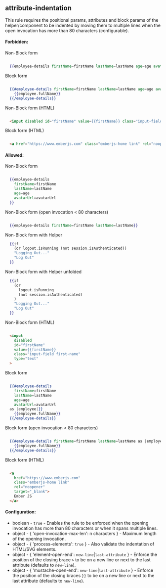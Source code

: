 ## attribute-indentation

This rule requires the positional params, attributes and block params of the helper/component to be indented by moving them to multiple lines when the open invocation has more than 80 characters (configurable).

#### Forbidden:

Non-Block form
``` hbs

  {{employee-details firstName=firstName lastName=lastName age=age avatarUrl=avatarUrl}}
```

Block form
``` hbs

  {{#employee-details firstName=firstName lastName=lastName age=age avatarUrl=avatarUrl as |employee|}}
    {{employee.fullName}}
  {{/employee-details}}
```

Non-Block form (HTML)
``` html

  <input disabled id="firstName" value={{firstName}} class="input-field first-name" type="text">
```

Block form (HTML)
``` html

  <a href="https://www.emberjs.com" class="emberjs-home link" rel="noopener" target="_blank">Ember JS</a>
```

#### Allowed:

Non-Block form
``` hbs

  {{employee-details
    firstName=firstName
    lastName=lastName
    age=age
    avatarUrl=avatarUrl
  }}
```

Non-Block form (open invocation < 80 characters)
``` hbs

  {{employee-details firstName=firstName lastName=lastName}}
```

Non-Block form with Helper
```hbs
  {{if
    (or logout.isRunning (not session.isAuthenticated))
    "Logging Out..."
    "Log Out"
  }}
```

Non-Block form with Helper unfolded
```hbs
  {{if
    (or
      logout.isRunning
      (not session.isAuthenticated)
    )
    "Logging Out..."
    "Log Out"
  }}
```

Non-Block form (HTML)
``` html

  <input
    disabled
    id="firstName"
    value={{firstName}}
    class="input-field first-name"
    type="text"
  >
```

Block form
``` hbs

  {{#employee-details
    firstName=firstName
    lastName=lastName
    age=age
    avatarUrl=avatarUrl
  as |employee|}}
    {{employee.fullName}}
  {{/employee-details}}
```

Block form (open invocation < 80 characters)
``` hbs

  {{#employee-details firstName=firstName lastName=lastName as |employee|}}
    {{employee.fullName}}
  {{/employee-details}}
```

Block form (HTML)
``` html

  <a
    href="https://www.emberjs.com"
    class="emberjs-home link"
    rel="noopener"
    target="_blank">
    Ember JS
  </a>
```

#### Configuration:
  * boolean - `true` - Enables the rule to be enforced when the opening invocation has more than 80 characters or when it spans multiple lines.
  * object - { 'open-invocation-max-len': n characters } - Maximum length of the opening invocation.
  * object - { 'process-elements': `true` } - Also validate the indentation of HTML/SVG elements.
  * object - { 'element-open-end': `new-line`|`last-attribute` } - Enforce the position of the closing brace `>` to be on a new line or next to the last attribute (defaults to `new-line`).
  * object - { 'mustache-open-end': `new-line`|`last-attribute` } - Enforce the position of the closing braces `}}` to be on a new line or next to the last attribute (defaults to `new-line`).
